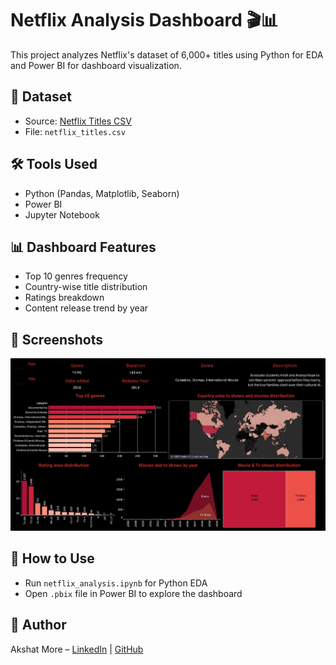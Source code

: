# Netflix Analysis Dashboard 🎬📊

This project analyzes Netflix's dataset of 6,000+ titles using Python for EDA and Power BI for dashboard visualization.

## 📁 Dataset
- Source: [Netflix Titles CSV](https://www.kaggle.com/datasets/shivamb/netflix-shows)
- File: `netflix_titles.csv`

## 🛠 Tools Used
- Python (Pandas, Matplotlib, Seaborn)
- Power BI
- Jupyter Notebook

## 📊 Dashboard Features
- Top 10 genres frequency
- Country-wise title distribution
- Ratings breakdown
- Content release trend by year

## 📸 Screenshots
![Dashboard Preview](Netflix.png)

## 🔗 How to Use
- Run `netflix_analysis.ipynb` for Python EDA
- Open `.pbix` file in Power BI to explore the dashboard

## 📌 Author
Akshat More – [LinkedIn](https://linkedin.com/in/akshatmore) | [GitHub](https://github.com/AkshatMore15)

